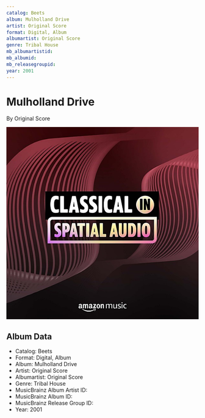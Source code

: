 ```yaml
---
catalog: Beets
album: Mulholland Drive
artist: Original Score
format: Digital, Album
albumartist: Original Score
genre: Tribal House
mb_albumartistid: 
mb_albumid: 
mb_releasegroupid: 
year: 2001
---
```


# Mulholland Drive

By Original Score

![](../../assets/beetscovers/Original_Score-Mulholland_Drive.jpg)

## Album Data

- Catalog: Beets
- Format: Digital, Album
- Album: Mulholland Drive
- Artist: Original Score
- Albumartist: Original Score
- Genre: Tribal House
- MusicBrainz Album Artist ID: 
- MusicBrainz Album ID: 
- MusicBrainz Release Group ID: 
- Year: 2001

